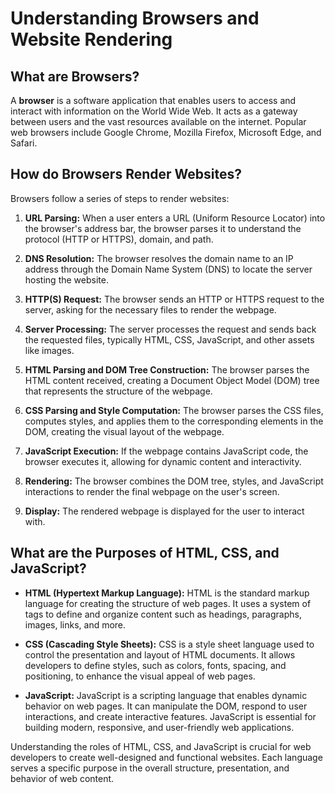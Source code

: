 # Understanding Browsers and Website Rendering

## What are Browsers?

A **browser** is a software application that enables users to access and interact with information on the World Wide Web. It acts as a gateway between users and the vast resources available on the internet. Popular web browsers include Google Chrome, Mozilla Firefox, Microsoft Edge, and Safari.

## How do Browsers Render Websites?

Browsers follow a series of steps to render websites:

1. **URL Parsing:** When a user enters a URL (Uniform Resource Locator) into the browser's address bar, the browser parses it to understand the protocol (HTTP or HTTPS), domain, and path.

2. **DNS Resolution:** The browser resolves the domain name to an IP address through the Domain Name System (DNS) to locate the server hosting the website.

3. **HTTP(S) Request:** The browser sends an HTTP or HTTPS request to the server, asking for the necessary files to render the webpage.

4. **Server Processing:** The server processes the request and sends back the requested files, typically HTML, CSS, JavaScript, and other assets like images.

5. **HTML Parsing and DOM Tree Construction:** The browser parses the HTML content received, creating a Document Object Model (DOM) tree that represents the structure of the webpage.

6. **CSS Parsing and Style Computation:** The browser parses the CSS files, computes styles, and applies them to the corresponding elements in the DOM, creating the visual layout of the webpage.

7. **JavaScript Execution:** If the webpage contains JavaScript code, the browser executes it, allowing for dynamic content and interactivity.

8. **Rendering:** The browser combines the DOM tree, styles, and JavaScript interactions to render the final webpage on the user's screen.

9. **Display:** The rendered webpage is displayed for the user to interact with.

## What are the Purposes of HTML, CSS, and JavaScript?

- **HTML (Hypertext Markup Language):** HTML is the standard markup language for creating the structure of web pages. It uses a system of tags to define and organize content such as headings, paragraphs, images, links, and more.

- **CSS (Cascading Style Sheets):** CSS is a style sheet language used to control the presentation and layout of HTML documents. It allows developers to define styles, such as colors, fonts, spacing, and positioning, to enhance the visual appeal of web pages.

- **JavaScript:** JavaScript is a scripting language that enables dynamic behavior on web pages. It can manipulate the DOM, respond to user interactions, and create interactive features. JavaScript is essential for building modern, responsive, and user-friendly web applications.

Understanding the roles of HTML, CSS, and JavaScript is crucial for web developers to create well-designed and functional websites. Each language serves a specific purpose in the overall structure, presentation, and behavior of web content.

